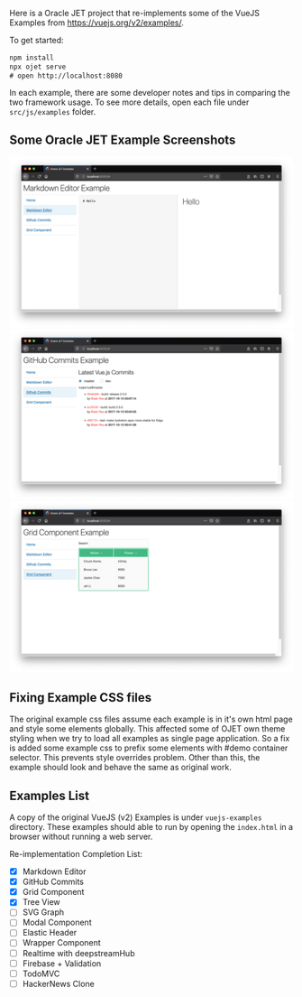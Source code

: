 Here is a Oracle JET project that re-implements some of the 
VueJS Examples from https://vuejs.org/v2/examples/.

To get started:

```
npm install
npx ojet serve
# open http://localhost:8080
```

In each example, there are some developer notes and tips in
comparing the two framework usage. To see more details, open each
file under `src/js/examples` folder.

## Some Oracle JET Example Screenshots

![markdown.png](docs/markdown.png)
![commits.png](docs/commits.png)
![grid.png](docs/grid.png)

## Fixing Example CSS files

The original example css files assume each example is in it's own html page
and style some elements globally. This affected some of OJET own theme styling
when we try to load all examples as single page application. So a fix is added 
some example css to prefix some elements with #demo container selector. This 
prevents style overrides problem. Other than this, the example should look
and behave the same as original work.

## Examples List

A copy of the original VueJS (v2) Examples is under `vuejs-examples` 
directory. These examples should able to run by opening the `index.html` 
in a browser without running a web server. 

Re-implementation Completion List:

- [x] Markdown Editor
- [x] GitHub Commits
- [x] Grid Component
- [x] Tree View
- [ ] SVG Graph
- [ ] Modal Component
- [ ] Elastic Header
- [ ] Wrapper Component
- [ ] Realtime with deepstreamHub
- [ ] Firebase + Validation
- [ ] TodoMVC
- [ ] HackerNews Clone

